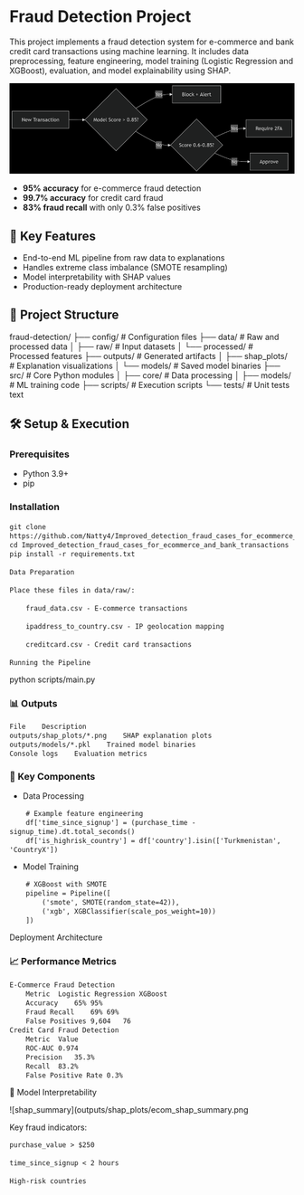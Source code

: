 # Fraud Detection Project

This project implements a fraud detection system for e-commerce and bank credit card transactions using machine learning. It includes data preprocessing, feature engineering, model training (Logistic Regression and XGBoost), evaluation, and model explainability using SHAP.


![Deployment Architecture](outputs/arch_image.png)


- **95% accuracy** for e-commerce fraud detection
- **99.7% accuracy** for credit card fraud
- **83% fraud recall** with only 0.3% false positives

## 🚀 Key Features

- End-to-end ML pipeline from raw data to explanations
- Handles extreme class imbalance (SMOTE resampling)
- Model interpretability with SHAP values
- Production-ready deployment architecture

## 📂 Project Structure

fraud-detection/
├── config/ # Configuration files
├── data/ # Raw and processed data
│ ├── raw/ # Input datasets
│ └── processed/ # Processed features
├── outputs/ # Generated artifacts
│ ├── shap_plots/ # Explanation visualizations
│ └── models/ # Saved model binaries
├── src/ # Core Python modules
│ ├── core/ # Data processing
│ ├── models/ # ML training code
├── scripts/ # Execution scripts
└── tests/ # Unit tests
text


## 🛠️ Setup & Execution

### Prerequisites
- Python 3.9+
- pip

### Installation
```
git clone https://github.com/Natty4/Improved_detection_fraud_cases_for_ecommerce_and_bank_transactions.git
cd Improved_detection_fraud_cases_for_ecommerce_and_bank_transactions
pip install -r requirements.txt

Data Preparation

Place these files in data/raw/:

    fraud_data.csv - E-commerce transactions

    ipaddress_to_country.csv - IP geolocation mapping

    creditcard.csv - Credit card transactions

Running the Pipeline
```

python scripts/main.py

### 📊 Outputs
    File	Description
    outputs/shap_plots/*.png	SHAP explanation plots
    outputs/models/*.pkl	Trained model binaries
    Console logs	Evaluation metrics

### 🧩 Key Components
* Data Processing

```
    # Example feature engineering
    df['time_since_signup'] = (purchase_time - signup_time).dt.total_seconds()
    df['is_highrisk_country'] = df['country'].isin(['Turkmenistan', 'CountryX'])
```
* Model Training

```
    # XGBoost with SMOTE
    pipeline = Pipeline([
        ('smote', SMOTE(random_state=42)),
        ('xgb', XGBClassifier(scale_pos_weight=10))
    ])
```

Deployment Architecture


### 📈 Performance Metrics
    E-Commerce Fraud Detection
        Metric	Logistic Regression	XGBoost
        Accuracy	65%	95%
        Fraud Recall	69%	69%
        False Positives	9,604	76
    Credit Card Fraud Detection
        Metric	Value
        ROC-AUC	0.974
        Precision	35.3%
        Recall	83.2%
        False Positive Rate	0.3%
🤖 Model Interpretability

![shap_summary](outputs/shap_plots/ecom_shap_summary.png

Key fraud indicators:

    purchase_value > $250

    time_since_signup < 2 hours

    High-risk countries